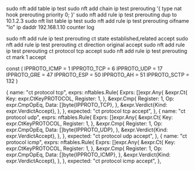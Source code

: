 sudo nft add table ip test
sudo nft add chain ip test prerouting '{ type nat hook prerouting priority 0; }'
sudo nft add rule ip test prerouting dup to 10.1.2.3
sudo nft list table ip test
sudo nft add rule ip test prerouting oifname "lo" ip daddr 192.168.1.10 counter log

sudo nft add rule ip test prerouting ct state established,related accept
sudo nft add rule ip test prerouting ct direction original accept
sudo nft add rule ip test prerouting ct protocol tcp accept
sudo nft add rule ip test prerouting ct mark 1 accept

const (
	IPPROTO_ICMP = 1
	IPPROTO_TCP  = 6
	IPPROTO_UDP  = 17
	IPPROTO_GRE  = 47
	IPPROTO_ESP  = 50
	IPPROTO_AH   = 51
	IPPROTO_SCTP = 132
)



{
	name: "ct protocol tcp",
	exprs: nftables.Rule{
		Exprs: []expr.Any{
			&expr.Ct{
				Key:      expr.CtKeyPROTOCOL,
				Register: 1,
			},
			&expr.Cmp{
				Register: 1,
				Op:       expr.CmpOpEq,
				Data:     []byte{IPPROTO_TCP},
			},
			&expr.Verdict{Kind: expr.VerdictAccept},
		},
	},
	expected: "ct protocol tcp accept",
},
{
	name: "ct protocol udp",
	exprs: nftables.Rule{
		Exprs: []expr.Any{
			&expr.Ct{
				Key:      expr.CtKeyPROTOCOL,
				Register: 1,
			},
			&expr.Cmp{
				Register: 1,
				Op:       expr.CmpOpEq,
				Data:     []byte{IPPROTO_UDP},
			},
			&expr.Verdict{Kind: expr.VerdictAccept},
		},
	},
	expected: "ct protocol udp accept",
},
{
	name: "ct protocol icmp",
	exprs: nftables.Rule{
		Exprs: []expr.Any{
			&expr.Ct{
				Key:      expr.CtKeyPROTOCOL,
				Register: 1,
			},
			&expr.Cmp{
				Register: 1,
				Op:       expr.CmpOpEq,
				Data:     []byte{IPPROTO_ICMP},
			},
			&expr.Verdict{Kind: expr.VerdictAccept},
		},
	},
	expected: "ct protocol icmp accept",
},



